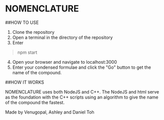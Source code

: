 # NOMENCLATURE
##HOW TO USE

1. Clone the repository
2. Open a terminal in the directory of the repository
3. Enter
> npm start
4. Open your browser and navigate to localhost:3000
5. Enter your condensed formulae and click the "Go" button to get the name of the compound.


##HOW IT WORKS

NOMENCLATURE uses both NodeJS and C++.
The NodeJS and html serve as the foundation with the C++ scripts using an algorithm to give the name of the compound the fastest.

Made by Venugopal, Ashley and Daniel Toh
